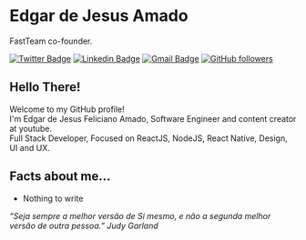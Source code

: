 # Edgar de Jesus Amado 
FastTeam co-founder.

[![Twitter Badge](https://img.shields.io/badge/-@edgarfeliciano-6633cc?style=flat-square&labelColor=6633cc&logo=twitter&logoColor=white&link=https://twitter.com/edgarfeliciano)](https://twitter.com/edgarfeliciano) 
[![Linkedin Badge](https://img.shields.io/badge/-Edgar%20Amado-6633cc?style=flat-square&logo=Linkedin&logoColor=white&link=https://www.linkedin.com/in/edgar-amado-52478619a/)](https://www.linkedin.com/in/edgar-amado-52478619a/) 
[![Gmail Badge](https://img.shields.io/badge/-edgjesus@gmail.com-6633cc?style=flat-square&logo=Gmail&logoColor=white&link=mailto:edgjesus@gmail.com)](mailto:edgjesus@gmail.com)
[![GitHub followers](https://img.shields.io/github/followers/EdgarJFA?label=Followers&style=flat-square&labelColor=6633cc&logo=github)](https://github.com/EdgarJFA/?tab=follow)

## Hello There!
Welcome to my GitHub profile!<br>
I'm Edgar de Jesus Feliciano Amado, Software Engineer and content creator at youtube.<br>
Full Stack Developer, Focused on ReactJS, NodeJS, React Native, Design, UI and UX.

## Facts about me...
- Nothing to write

_“Seja sempre a melhor versão de Si mesmo, e não a segunda melhor versão de outra pessoa.” Judy Garland_

<!-- ![My github stats](https://github-readme-stats.vercel.app/api?username=EdgarJFA&show_icons=true) -->